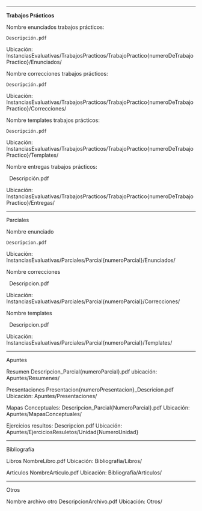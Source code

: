---------------------------------------------------------------------------------------------------------------------------------------

**Trabajos Prácticos**



Nombre enunciados trabajos prácticos:

	Descripción.pdf

Ubicación: InstanciasEvaluativas/TrabajosPracticos/TrabajoPractico{numeroDeTrabajoPractico}/Enunciados/



Nombre correcciones trabajos prácticos:

	Descripción.pdf

Ubicación: InstanciasEvaluativas/TrabajosPracticos/TrabajoPractico{numeroDeTrabajoPractico}/Correcciones/



Nombre templates trabajos prácticos:

	Descripción.pdf

Ubicación: InstanciasEvaluativas/TrabajosPracticos/TrabajoPractico{numeroDeTrabajoPractico}/Templates/





Nombre entregas trabajos prácticos:

 	Descripción.pdf

Ubicación: InstanciasEvaluativas/TrabajosPracticos/TrabajoPractico{numeroDeTrabajoPractico}/Entregas/





----------------------------------------------------------------------------------------------------------------------------------------

Parciales



Nombre enunciado

	Descripcion.pdf

Ubicación: InstanciasEvaluativas/Parciales/Parcial{numeroParcial}/Enunciados/



Nombre correcciones

 	Descripcion.pdf

Ubicación: InstanciasEvaluativas/Parciales/Parcial{numeroParcial}/Correcciones/



Nombre templates

 	Descripcion.pdf

Ubicación: InstanciasEvaluativas/Parciales/Parcial{numeroParcial}/Templates/





------------------------------------------------------------------------------------------------------------------------------------------

Apuntes

Resumen
	Descripcion_Parcial{numeroParcial}.pdf
ubicación: Apuntes/Resumenes/

Presentaciones
	Presentacion{numeroPresentacion}_Descricion.pdf
Ubicación: Apuntes/Presentaciones/

Mapas Conceptuales:
	Descripcion_Parcial{NumeroParcial}.pdf
Ubicación: Apuntes/MapasConceptuales/

Ejercicios resultos:
	Descripcion.pdf
Ubicación: Apuntes/EjerciciosResuletos/Unidad{NumeroUnidad}



-------------------------------------------------------------------------------------------------------------------------------------------

Bibliografía 

Libros 
	NombreLibro.pdf
Ubicación: Bibliografía/Libros/

Articulos
	NombreArticulo.pdf
Ubicación: Bibliografía/Articulos/

-----------------------------------------------------------------------------------------------------------------------------------------------

Otros

Nombre archivo otro
	DescripcionArchivo.pdf
Ubicación: Otros/
